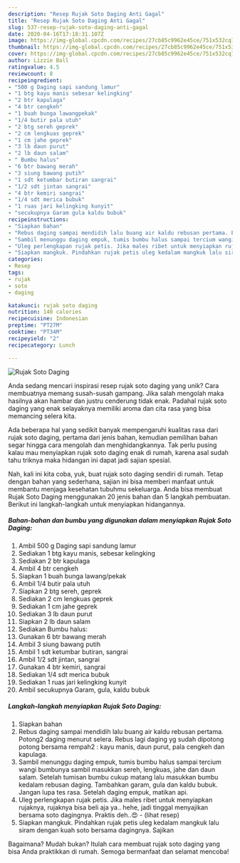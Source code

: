```yaml
---
description: "Resep Rujak Soto Daging Anti Gagal"
title: "Resep Rujak Soto Daging Anti Gagal"
slug: 537-resep-rujak-soto-daging-anti-gagal
date: 2020-04-16T17:18:31.107Z
image: https://img-global.cpcdn.com/recipes/27cb85c9962e45ce/751x532cq70/rujak-soto-daging-foto-resep-utama.jpg
thumbnail: https://img-global.cpcdn.com/recipes/27cb85c9962e45ce/751x532cq70/rujak-soto-daging-foto-resep-utama.jpg
cover: https://img-global.cpcdn.com/recipes/27cb85c9962e45ce/751x532cq70/rujak-soto-daging-foto-resep-utama.jpg
author: Lizzie Ball
ratingvalue: 4.5
reviewcount: 8
recipeingredient:
- "500 g Daging sapi sandung lamur"
- "1 btg kayu manis sebesar kelingking"
- "2 btr kapulaga"
- "4 btr cengkeh"
- "1 buah bunga lawangpekak"
- "1/4 butir pala utuh"
- "2 btg sereh geprek"
- "2 cm lengkuas geprek"
- "1 cm jahe geprek"
- "3 lb daun purut"
- "2 lb daun salam"
- " Bumbu halus"
- "6 btr bawang merah"
- "3 siung bawang putih"
- "1 sdt ketumbar butiran sangrai"
- "1/2 sdt jintan sangrai"
- "4 btr kemiri sangrai"
- "1/4 sdt merica bubuk"
- "1 ruas jari kelingking kunyit"
- "secukupnya Garam gula kaldu bubuk"
recipeinstructions:
- "Siapkan bahan"
- "Rebus daging sampai mendidih lalu buang air kaldu rebusan pertama. Potong2 daging menurut selera. Rebus lagi daging yg sudah dipotong potong bersama rempah2 : kayu manis, daun purut, pala cengkeh dan kapulaga."
- "Sambil menunggu daging empuk, tumis bumbu halus sampai tercium wangi bumbunya sambil masukkan sereh, lengkuas, jahe dan daun salam. Setelah tumisan bumbu cukup matang lalu masukkan bumbu kedalam rebusan daging. Tambahkan garam, gula dan kaldu bubuk. Jangan lupa tes rasa. Setelah daging empuk, matikan api."
- "Uleg perlengkapan rujak petis. Jika males ribet untuk menyiapkan rujaknya, rujaknya bisa beli aja ya.. hehe, jadi tinggal menyajikan bersama soto dagingnya. Praktis deh..😍             (lihat resep)"
- "Siapkan mangkuk. Pindahkan rujak petis uleg kedalam mangkuk lalu siram dengan kuah soto bersama dagingnya. Sajikan"
categories:
- Resep
tags:
- rujak
- soto
- daging

katakunci: rujak soto daging 
nutrition: 140 calories
recipecuisine: Indonesian
preptime: "PT27M"
cooktime: "PT34M"
recipeyield: "2"
recipecategory: Lunch

---
```



![Rujak Soto Daging](https://img-global.cpcdn.com/recipes/27cb85c9962e45ce/751x532cq70/rujak-soto-daging-foto-resep-utama.jpg)

Anda sedang mencari inspirasi resep rujak soto daging yang unik? Cara membuatnya memang susah-susah gampang. Jika salah mengolah maka hasilnya akan hambar dan justru cenderung tidak enak. Padahal rujak soto daging yang enak selayaknya memiliki aroma dan cita rasa yang bisa memancing selera kita.



Ada beberapa hal yang sedikit banyak mempengaruhi kualitas rasa dari rujak soto daging, pertama dari jenis bahan, kemudian pemilihan bahan segar hingga cara mengolah dan menghidangkannya. Tak perlu pusing kalau mau menyiapkan rujak soto daging enak di rumah, karena asal sudah tahu triknya maka hidangan ini dapat jadi sajian spesial.


Nah, kali ini kita coba, yuk, buat rujak soto daging sendiri di rumah. Tetap dengan bahan yang sederhana, sajian ini bisa memberi manfaat untuk membantu menjaga kesehatan tubuhmu sekeluarga. Anda bisa membuat Rujak Soto Daging menggunakan 20 jenis bahan dan 5 langkah pembuatan. Berikut ini langkah-langkah untuk menyiapkan hidangannya.

<!--inarticleads1-->

##### Bahan-bahan dan bumbu yang digunakan dalam menyiapkan Rujak Soto Daging:

1. Ambil 500 g Daging sapi sandung lamur
1. Sediakan 1 btg kayu manis, sebesar kelingking
1. Sediakan 2 btr kapulaga
1. Ambil 4 btr cengkeh
1. Siapkan 1 buah bunga lawang/pekak
1. Ambil 1/4 butir pala utuh
1. Siapkan 2 btg sereh, geprek
1. Sediakan 2 cm lengkuas geprek
1. Sediakan 1 cm jahe geprek
1. Sediakan 3 lb daun purut
1. Siapkan 2 lb daun salam
1. Sediakan  Bumbu halus:
1. Gunakan 6 btr bawang merah
1. Ambil 3 siung bawang putih
1. Ambil 1 sdt ketumbar butiran, sangrai
1. Ambil 1/2 sdt jintan, sangrai
1. Gunakan 4 btr kemiri, sangrai
1. Sediakan 1/4 sdt merica bubuk
1. Sediakan 1 ruas jari kelingking kunyit
1. Ambil secukupnya Garam, gula, kaldu bubuk




<!--inarticleads2-->

##### Langkah-langkah menyiapkan Rujak Soto Daging:

1. Siapkan bahan
1. Rebus daging sampai mendidih lalu buang air kaldu rebusan pertama. Potong2 daging menurut selera. Rebus lagi daging yg sudah dipotong potong bersama rempah2 : kayu manis, daun purut, pala cengkeh dan kapulaga.
1. Sambil menunggu daging empuk, tumis bumbu halus sampai tercium wangi bumbunya sambil masukkan sereh, lengkuas, jahe dan daun salam. Setelah tumisan bumbu cukup matang lalu masukkan bumbu kedalam rebusan daging. Tambahkan garam, gula dan kaldu bubuk. Jangan lupa tes rasa. Setelah daging empuk, matikan api.
1. Uleg perlengkapan rujak petis. Jika males ribet untuk menyiapkan rujaknya, rujaknya bisa beli aja ya.. hehe, jadi tinggal menyajikan bersama soto dagingnya. Praktis deh..😍 -             (lihat resep)
1. Siapkan mangkuk. Pindahkan rujak petis uleg kedalam mangkuk lalu siram dengan kuah soto bersama dagingnya. Sajikan




Bagaimana? Mudah bukan? Itulah cara membuat rujak soto daging yang bisa Anda praktikkan di rumah. Semoga bermanfaat dan selamat mencoba!
